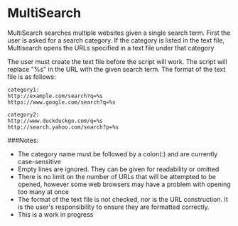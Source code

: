 # MultiSearch
MultiSearch searches multiple websites given a single search term.
First the user is asked for a search category. If the category is listed in the text file, Multisearch opens the URLs specified in a text file under that category

The user must create the text file before the script will work. The script will replace "%s" in the URL with the given search term. The format of the text file is as follows:
```
category1:
http://example.com/search?q=%s
https://www.google.com/search?q=%s

category2:
http://www.duckduckgo.com/q=%s
http://search.yahoo.com/search?p=%s
```
###Notes:
* The category name must be followed by a colon(:) and are currently case-sensitive
* Empty lines are ignored. They can be given for readability or omitted
* There is no limit on the number of URLs that will be attempted to be opened, however some web browsers may have a problem with opening too many at once
* The format of the text file is not checked, nor is the URL construction. It is the user's responsibility to ensure they are formatted correctly.
* This is a work in progress

